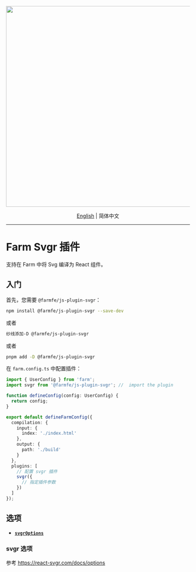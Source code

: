 <div align="center">
  <a href="https://github.com/farm-fe/farm">
  <img src="../../assets/logo.png" width="550" />
  </a>
  <p>
    <a href="https://github.com/farm-fe/farm/blob/main/js-plugins/svgr/README.md">English</a> |
    <span>简体中文</span>
</div>

---

# Farm Svgr 插件

支持在 Farm 中将 Svg 编译为 React 组件。

## 入门

首先，您需要 `@farmfe/js-plugin-svgr`：

```bash
npm install @farmfe/js-plugin-svgr --save-dev
```

或者

```bash
纱线添加-D @farmfe/js-plugin-svgr
```

或者

```bash
pnpm add -D @farmfe/js-plugin-svgr
```

在 `farm.config.ts` 中配置插件：

```ts
import { UserConfig } from 'farm';
import svgr from '@farmfe/js-plugin-svgr'; //  import the plugin

function defineConfig(config: UserConfig) {
  return config;
}

export default defineFarmConfig({
  compilation: {
    input: {
      index: './index.html'
    },
    output: {
      path: './build'
    }
  },
  plugins: [
    // 配置 svgr 插件
    svgr({
      // 指定插件参数
    })
  ]
});
```

## 选项

- **[`svgrOptions`](#svgroptions)**

### svgr 选项

参考 https://react-svgr.com/docs/options
